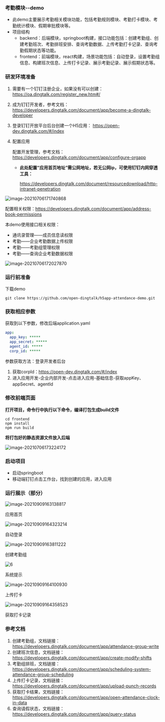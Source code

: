 ### 考勤模块--demo

- 此demo主要展示考勤相关模块功能，包括考勤规则模块、考勤打卡模块、考勤统计模块、假期审批模块等。
- 项目结构
  - backend：后端模块，springboot构建，接口功能包括：创建考勤组、创建考勤班次、考勤排班安排、查询考勤数据、上传考勤打卡记录、查询考勤假期状态等功能。
  - frontend：前端模块，react构建，场景功能包括：自动登录，设置考勤组信息、构建班次信息、上传打卡记录、展示考勤记录、展示假期状态等。

### 研发环境准备

1. 需要有一个钉钉注册企业，如果没有可以创建：https://oa.dingtalk.com/register_new.htm#/

2. 成为钉钉开发者，参考文档：https://developers.dingtalk.com/document/app/become-a-dingtalk-developer

3. 登录钉钉开放平台后台创建一个H5应用： https://open-dev.dingtalk.com/#/index

4. 配置应用

   配置开发管理，参考文档：https://developers.dingtalk.com/document/app/configure-orgapp

   - **此处配置“应用首页地址”需公网地址，若无公网ip，可使用钉钉内网穿透工具：**

     https://developers.dingtalk.com/document/resourcedownload/http-intranet-penetration

![image-20210706171740868](https://img.alicdn.com/imgextra/i4/O1CN01C9ta8k1L3KzzYEPiH_!!6000000001243-2-tps-953-517.png)



配置相关权限：https://developers.dingtalk.com/document/app/address-book-permissions

本demo使用接口相关权限：

- 通讯录管理——成员信息读权限
- 考勤——企业考勤数据上传权限
- 考勤——考勤组管理权限
- 考勤——查询企业考勤数据权限

![image-20210706172027870](https://img.alicdn.com/imgextra/i3/O1CN016WCr6428wDdBhkWi6_!!6000000007996-2-tps-1358-571.png)



### 运行前准备

 下载demo

```shell
git clone https://github.com/open-dingtalk/h5app-attendance-demo.git
```

### 获取相应参数

获取到以下参数，修改后端application.yaml

```yaml
app:
  app_key: *****
  app_secret: *****
  agent_id: *****
  corp_id: *****
```

参数获取方法：登录开发者后台

1. 获取corpId：https://open-dev.dingtalk.com/#/index
2. 进入应用开发-企业内部开发-点击进入应用-基础信息-获取appKey、appSecret、agentId

### 修改前端页面

**打开项目，命令行中执行以下命令，编译打包生成build文件**

```shell
cd frontend
npm install
npm run build
```

**将打包好的静态资源文件放入后端**

![image-20210706173224172](https://img.alicdn.com/imgextra/i2/O1CN01QLp1Qw1TCVrPddfjZ_!!6000000002346-2-tps-322-521.png)

### 启动项目

- 启动springboot
- 移动端钉钉点击工作台，找到创建的应用，进入应用



### 运行展示（部分）

![image-20210909163138817](https://img.alicdn.com/imgextra/i1/O1CN01Vns1ph1NFMeWG3uS1_!!6000000001540-0-tps-1080-2400.jpg)

应用首页

![image-20210909164323214](/Users/nannanness/Desktop/1.jpg)

自动登录

![image-20210909163811222](https://img.alicdn.com/imgextra/i4/O1CN01OvnRyS1xwFuLIPqvi_!!6000000006507-0-tps-576-1280.jpg)

创建考勤组

![6](https://img.alicdn.com/imgextra/i3/O1CN01qAvgIF1Wjtb0Xky3K_!!6000000002825-0-tps-1080-512.jpg)

系统提示

![image-20210909164100930](https://img.alicdn.com/imgextra/i1/O1CN01M1v9lV257Qt1I4bT5_!!6000000007479-0-tps-576-1280.jpg)

上传打卡

![image-20210909164358523](https://img.alicdn.com/imgextra/i4/O1CN0187Lpm81RSQPLIq8WR_!!6000000002110-0-tps-1080-2400.jpg)

获取打卡记录





### 参考文档

1. 创建考勤组，文档链接：https://developers.dingtalk.com/document/app/attendance-group-write
2. 创建班次信息，文档链接：https://developers.dingtalk.com/document/app/create-modify-shifts
3. 考勤组排班，文档链接：https://developers.dingtalk.com/document/app/scheduling-system-attendance-group-scheduling
4. 上传打卡记录，文档链接：https://developers.dingtalk.com/document/app/upload-punch-records
5. 获取打卡结果，文档链接：https://developers.dingtalk.com/document/app/open-attendance-clock-in-data
6. 查询请假状态，文档链接：https://developers.dingtalk.com/document/app/query-status
